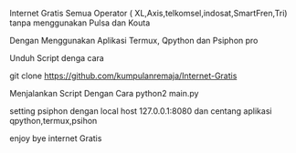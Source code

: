 Internet Gratis Semua Operator ( XL,Axis,telkomsel,indosat,SmartFren,Tri) tanpa menggunakan Pulsa dan Kouta

Dengan Menggunakan Aplikasi Termux, Qpython dan Psiphon pro 


Unduh Script denga cara 

git clone https://github.com/kumpulanremaja/Internet-Gratis
 
 
Menjalankan Script Dengan Cara 
python2 main.py


setting psiphon dengan local host 127.0.0.1:8080
dan centang aplikasi qpython,termux,psihon



enjoy bye internet Gratis
